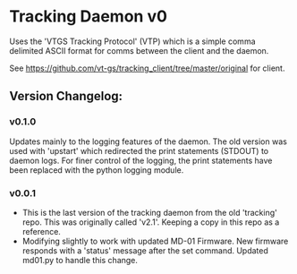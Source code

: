 # Tracking Daemon v0

Uses the 'VTGS Tracking Protocol' (VTP) which is a simple comma delimited ASCII format for comms between the client and the daemon.  

See https://github.com/vt-gs/tracking_client/tree/master/original for client.

## Version Changelog:

### v0.1.0
Updates mainly to the logging features of the daemon.  The old version was used with 'upstart' which redirected the print statements (STDOUT) to daemon logs.  For finer control of the logging, the print statements have been replaced with the python logging module.

### v0.0.1
* This is the last version of the tracking daemon from the old 'tracking' repo.  This was originally called 'v2.1'.  Keeping a copy in this repo as a reference.
* Modifying slightly to work with updated MD-01 Firmware. New firmware responds with a 'status' message after the set command.  Updated md01.py to handle this change.
